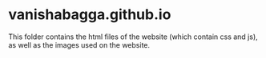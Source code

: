 # vanishabagga.github.io
This folder contains the html files of the website (which contain css and js), as well as the images used on the website.